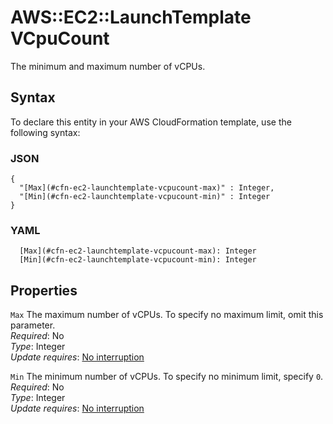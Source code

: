 # AWS::EC2::LaunchTemplate VCpuCount<a name="aws-properties-ec2-launchtemplate-vcpucount"></a>

The minimum and maximum number of vCPUs\.

## Syntax<a name="aws-properties-ec2-launchtemplate-vcpucount-syntax"></a>

To declare this entity in your AWS CloudFormation template, use the following syntax:

### JSON<a name="aws-properties-ec2-launchtemplate-vcpucount-syntax.json"></a>

```
{
  "[Max](#cfn-ec2-launchtemplate-vcpucount-max)" : Integer,
  "[Min](#cfn-ec2-launchtemplate-vcpucount-min)" : Integer
}
```

### YAML<a name="aws-properties-ec2-launchtemplate-vcpucount-syntax.yaml"></a>

```
  [Max](#cfn-ec2-launchtemplate-vcpucount-max): Integer
  [Min](#cfn-ec2-launchtemplate-vcpucount-min): Integer
```

## Properties<a name="aws-properties-ec2-launchtemplate-vcpucount-properties"></a>

`Max`  <a name="cfn-ec2-launchtemplate-vcpucount-max"></a>
The maximum number of vCPUs\. To specify no maximum limit, omit this parameter\.  
*Required*: No  
*Type*: Integer  
*Update requires*: [No interruption](https://docs.aws.amazon.com/AWSCloudFormation/latest/UserGuide/using-cfn-updating-stacks-update-behaviors.html#update-no-interrupt)

`Min`  <a name="cfn-ec2-launchtemplate-vcpucount-min"></a>
The minimum number of vCPUs\. To specify no minimum limit, specify `0`\.  
*Required*: No  
*Type*: Integer  
*Update requires*: [No interruption](https://docs.aws.amazon.com/AWSCloudFormation/latest/UserGuide/using-cfn-updating-stacks-update-behaviors.html#update-no-interrupt)